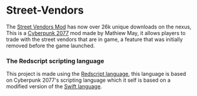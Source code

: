# Street-Vendors
The [Street Vendors Mod](https://www.nexusmods.com/cyberpunk2077/mods/2894) has now over 26k unique downloads on the nexus, This is a [Cyberpunk 2077](https://www.cyberpunk.ne) mod made by Mathiew May, it allows players to trade with the street vendors that are in game, a feature that was initially removed before the game launched.

### The Redscript scripting language
This project is made using the [Redscript language](https://wiki.redmodding.org/redscript/), this language is based on Cyberpunk 2077's scripting language which it self is based on a modified version of the [Swift language](https://developer.apple.com/swift/).
